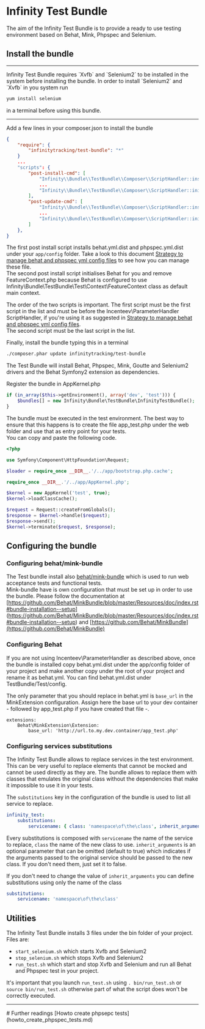 # Infinity Test Bundle

The aim of the Infinity Test Bundle is to provide a ready to use testing environment based on Behat, Mink, Phpspec and Selenium.

## Install the bundle
<hr />
 Infinity Test Bundle requires `Xvfb` and `Selenium2` to be installed in the system before installing the bundle.
 In order to install `Selenium2` and `Xvfb` in you system run 
 
```sh
yum install selenium
```

 in a terminal before using this bundle.
 <hr />

Add a few lines in your composer.json to install the bundle

```json
{
    "require": {
        "infinitytracking/test-bundle": "*"
    }
    ...
    "scripts": {
        "post-install-cmd": [
      		"Infinity\\Bundle\\TestBundle\\Composer\\ScriptHandler::installConfigurationFiles",
      		...
      		"Infinity\\Bundle\\TestBundle\\Composer\\ScriptHandler::initBehat"
        ],
        "post-update-cmd": [
      		"Infinity\\Bundle\\TestBundle\\Composer\\ScriptHandler::installConfigurationFiles",
      		...
      		"Infinity\\Bundle\\TestBundle\\Composer\\ScriptHandler::initBehat"
        ]
    },
}
```

The first post install script installs behat.yml.dist and phpspec.yml.dist under your `app/config` folder. Take a look to this document [Strategy to manage behat and phpspec yml config files](howto_manage_behat_and_phpspec_config.md) to see how you can manage these file.  
The second post install script initialises Behat for you and remove FeatureContext.php because Behat is configured to use Infinity\Bundle\TestBundle\Test\Context\FeatureContext class as default main context.


The order of the two scripts is important. The first script must be the first script in the list and must be before the Incenteev\ParameterHandler ScriptHandler, if you're using it as suggested in [Strategy to manage behat and phpspec yml config files](howto_manage_behat_and_phpspec_config.md).  
The second script must be the last script in the list.

Finally, install the bundle typing this in a terminal

```sh
./composer.phar update infinitytracking/test-bundle
```

The Test Bundle will install Behat, Phpspec, Mink, Goutte and Selenium2 drivers and the Behat Symfony2 extension as dependencies.

Register the bundle in AppKernel.php

```php
if (in_array($this->getEnvironment(), array('dev', 'test'))) {
	$bundles[] = new Infinity\Bundle\TestBundle\InfinityTestBundle();
}
```

The bundle must be executed in the test environment. The best way to ensure that this happens is to create the file app_test.php under the web folder and use that as entry point for your tests.  
You can copy and paste the following code.

```php
<?php

use Symfony\Component\HttpFoundation\Request;

$loader = require_once __DIR__.'/../app/bootstrap.php.cache';

require_once __DIR__.'/../app/AppKernel.php';

$kernel = new AppKernel('test', true);
$kernel->loadClassCache();

$request = Request::createFromGlobals();
$response = $kernel->handle($request);
$response->send();
$kernel->terminate($request, $response);
```

## Configuring the bundle
### Configuring behat/mink-bundle

The Test bundle install also [behat/mink-bundle](https://github.com/Behat/MinkBundle) which is used to run web acceptance tests and functional tests.   
Mink-bundle have is own configuration that must be set up in order to use the bundle. Please follow the documentation at [https://github.com/Behat/MinkBundle/blob/master/Resources/doc/index.rst#bundle-installation--setup]
(https://github.com/Behat/MinkBundle/blob/master/Resources/doc/index.rst#bundle-installation--setup) and [https://github.com/Behat/MinkBundle](https://github.com/Behat/MinkBundle)

### Configuring Behat

If you are not using Incenteev\ParameterHandler as described above, once the bundle is installed copy behat.yml.dist under the app/config folder of your project and make another copy under the root of your project and rename it as behat.yml. You can find behat.yml.dist under TestBundle/Test/config.

The only parameter that you should replace in behat.yml is `base_url` in the MinkExtension configuration. Assign here the base url to your dev container  - followed by app_test.php if you have created that file -.

```
extensions:
	Behat\MinkExtension\Extension:
		base_url: 'http://url.to.my.dev.container/app_test.php'
```

### Configuring services substitutions

The Infinity Test Bundle allows to replace services in the test environment. This can be very useful to replace elements that cannot be
mocked and cannot be used directly as they are.
The bundle allows to replace them with classes that emulates the original class without the dependencies that make it
impossible to use it in your tests.

The `substitutions` key in the configuration of the bundle is used to list all service to replace.

```yaml
infinity_test:
    substitutions:
        servicename: { class: 'namespace\of\the\class', inherit_arguments: true }
```

Every substitutions is composed with `servicename` the name of the service to replace, `class` the name of the new class to use.
`inherit_arguments` is an optional parameter that can be omitted (default to true) which indicates if the arguments passed to the
original service should be passed to the new class. If you don't need them, just set it to false.

If you don't need to change the value of `inherit_arguments` you can define substitutions using only the name of the class

```yaml
substitutions:
	servicename: 'namespace\of\the\class'
```

## Utilities
The Infinity Test Bundle installs 3 files under the bin folder of your project.    
Files are:

* `start_selenium.sh` which starts Xvfb and Selenium2
* `stop_selenium.sh` which stops Xvfb and Selenium2
* `run_test.sh` which start and stop Xvfb and Selenium and run all Behat and Phpspec test in your project.

It's important that you launch `run_test.sh` using `. bin/run_test.sh` or `source bin/run_test.sh` otherwise part of what the script does won't be correctly executed.

<hr />
# Further readings
[Howto create phpsepc tests](howto_create_phpspec_tests.md)   